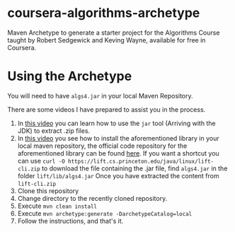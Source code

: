 # coursera-algorithms-archetype

Maven Archetype to generate a starter project for the Algorithms Course taught by Robert Sedgewick and Keving Wayne, available for free in Coursera.

# Using the Archetype
You will need to have `algs4.jar` in your local Maven Repository.

There are some videos I have prepared to assist you in the process.
1. In [this video](https://youtu.be/_B9-7sjm1Us?si=hexSeFF08m1AEXRf) you can learn how to use the `jar` tool (Arriving with the JDK) to extract .zip files.
2. In [this video](https://www.youtube.com/watch?v=rF7Ivqe65oA) you see how to install the aforementioned library in your local maven repository, the official code repository for the aforementioned library can be found [here](https://github.com/kevin-wayne/algs4). If you want a shortcut you can use `curl -O https://lift.cs.princeton.edu/java/linux/lift-cli.zip` to download the file containing the .jar file, find `algs4.jar` in the folder `lift/lib/algs4.jar` Once you have extracted the content from `lift-cli.zip`
3. Clone this repository
4. Change directory to the recently cloned repository.
5. Execute `mvn clean install`
6. Execute `mvn archetype:generate -DarchetypeCatalog=local`
7. Follow the instructions, and that's it.
